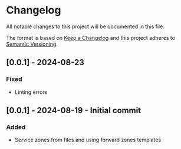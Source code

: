 # Changelog
All notable changes to this project will be documented in this file.

The format is based on [Keep a Changelog](http://keepachangelog.com/en/1.0.0/)
and this project adheres to [Semantic Versioning](http://semver.org/spec/v2.0.0.html).


## [0.0.1] - 2024-08-23
### Fixed
- Linting errors

## [0.0.1] - 2024-08-19 -  Initial commit
### Added
- Service zones from files and using forward zones templates